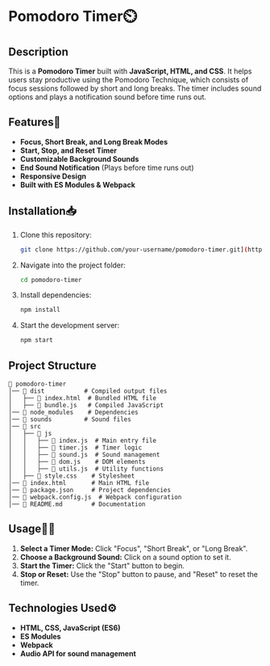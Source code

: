 # Pomodoro Timer⏲️

## Description
This is a **Pomodoro Timer** built with **JavaScript, HTML, and CSS**. It helps users stay productive using the Pomodoro Technique, which consists of focus sessions followed by short and long breaks. The timer includes sound options and plays a notification sound before time runs out.

## Features🌟
- **Focus, Short Break, and Long Break Modes**
- **Start, Stop, and Reset Timer**
- **Customizable Background Sounds**
- **End Sound Notification** (Plays before time runs out)
- **Responsive Design**
- **Built with ES Modules & Webpack**

## Installation📥
1. Clone this repository:
   ```sh
   git clone https://github.com/your-username/pomodoro-timer.git](https://github.com/sedra-fares/Pomodoro-Timer.git)
   ```
2. Navigate into the project folder:
   ```sh
   cd pomodoro-timer
   ```
3. Install dependencies:
   ```sh
   npm install
   ```
4. Start the development server:
   ```sh
   npm start
   ```

## Project Structure
```
📂 pomodoro-timer
│── 📁 dist           # Compiled output files
│   ├── 📄 index.html  # Bundled HTML file
│   ├── 📄 bundle.js   # Compiled JavaScript
│── 📁 node_modules    # Dependencies
│── 📁 sounds         # Sound files
│── 📁 src
│   ├── 📁 js
│   │   ├── 📄 index.js  # Main entry file
│   │   ├── 📄 timer.js  # Timer logic
│   │   ├── 📄 sound.js  # Sound management
│   │   ├── 📄 dom.js    # DOM elements
│   │   ├── 📄 utils.js  # Utility functions
│   ├── 📄 style.css    # Stylesheet
│── 📄 index.html       # Main HTML file
│── 📄 package.json     # Project dependencies
│── 📄 webpack.config.js  # Webpack configuration
│── 📄 README.md        # Documentation
```

## Usage👩‍💻
1. **Select a Timer Mode:** Click "Focus", "Short Break", or "Long Break".
2. **Choose a Background Sound:** Click on a sound option to set it.
3. **Start the Timer:** Click the "Start" button to begin.
4. **Stop or Reset:** Use the "Stop" button to pause, and "Reset" to reset the timer.

## Technologies Used⚙️
- **HTML, CSS, JavaScript (ES6)**
- **ES Modules**
- **Webpack**
- **Audio API for sound management**

